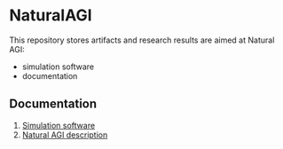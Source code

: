 # NaturalAGI

This repository stores artifacts and research results are aimed at Natural AGI:

- simulation software
- documentation

## Documentation

1. [Simulation software](/docs/SIMULATION.md)
2. [Natural AGI description](/docs/README.md)
